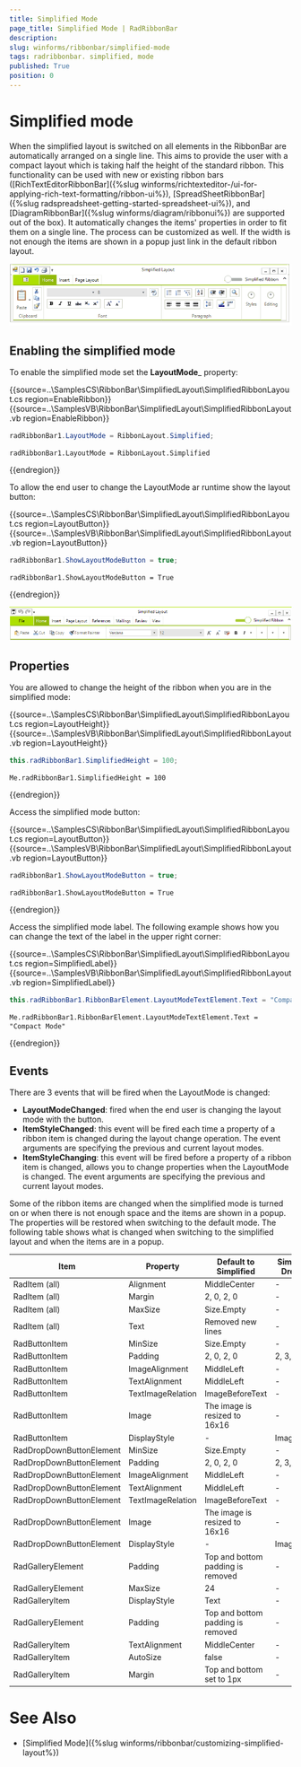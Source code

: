 ```yaml
---
title: Simplified Mode
page_title: Simplified Mode | RadRibbonBar
description:  
slug: winforms/ribbonbar/simplified-mode
tags: radribbonbar. simplified, mode
published: True
position: 0
---
```


# Simplified mode

When the simplified layout is switched on all elements in the RibbonBar are automatically arranged on a single line. This aims to provide the user with a compact layout which is taking half the height of the standard ribbon. This functionality can be used with new or existing ribbon bars ([RichTextEditorRibbonBar]({%slug winforms/richtexteditor-/ui-for-applying-rich-text-formatting/ribbon-ui%}), [SpreadSheetRibbonBar]({%slug radspreadsheet-getting-started-spreadsheet-ui%}), and [DiagramRibbonBar]({%slug winforms/diagram/ribbonui%}) are supported out of the box). It automatically changes the items' properties in order to fit them on a single line. The process can be customized as well. If the width is not enough the items are shown in a popup just link in the default ribbon layout.  

![](images/simplified-mode001.gif)


## Enabling the simplified mode

To enable the simplified mode set the __LayoutMode___ property: 

{{source=..\SamplesCS\RibbonBar\SimplifiedLayout\SimplifiedRibbonLayout.cs region=EnableRibbon}} 
{{source=..\SamplesVB\RibbonBar\SimplifiedLayout\SimplifiedRibbonLayout.vb region=EnableRibbon}}
````C#
radRibbonBar1.LayoutMode = RibbonLayout.Simplified;

````
````VB.NET
radRibbonBar1.LayoutMode = RibbonLayout.Simplified

```` 
 

{{endregion}}

To allow the end user to change the LayoutMode ar runtime show the layout button:

{{source=..\SamplesCS\RibbonBar\SimplifiedLayout\SimplifiedRibbonLayout.cs region=LayoutButton}} 
{{source=..\SamplesVB\RibbonBar\SimplifiedLayout\SimplifiedRibbonLayout.vb region=LayoutButton}}
````C#
radRibbonBar1.ShowLayoutModeButton = true;

````
````VB.NET
radRibbonBar1.ShowLayoutModeButton = True

```` 
 

{{endregion}}

![](images/simplified-mode002.png)

## Properties

You are allowed to change the height of the ribbon when you are in the simplified mode:

{{source=..\SamplesCS\RibbonBar\SimplifiedLayout\SimplifiedRibbonLayout.cs region=LayoutHeight}} 
{{source=..\SamplesVB\RibbonBar\SimplifiedLayout\SimplifiedRibbonLayout.vb region=LayoutHeight}}
````C#
this.radRibbonBar1.SimplifiedHeight = 100;

````
````VB.NET
Me.radRibbonBar1.SimplifiedHeight = 100

```` 
 

{{endregion}}

Access the simplified mode button:

{{source=..\SamplesCS\RibbonBar\SimplifiedLayout\SimplifiedRibbonLayout.cs region=LayoutButton}} 
{{source=..\SamplesVB\RibbonBar\SimplifiedLayout\SimplifiedRibbonLayout.vb region=LayoutButton}}
````C#
radRibbonBar1.ShowLayoutModeButton = true;

````
````VB.NET
radRibbonBar1.ShowLayoutModeButton = True

```` 
 

{{endregion}}

Access the simplified mode label. The following example shows how you can change the text of the label in the upper right corner:

{{source=..\SamplesCS\RibbonBar\SimplifiedLayout\SimplifiedRibbonLayout.cs region=SimplifiedLabel}} 
{{source=..\SamplesVB\RibbonBar\SimplifiedLayout\SimplifiedRibbonLayout.vb region=SimplifiedLabel}}
````C#
this.radRibbonBar1.RibbonBarElement.LayoutModeTextElement.Text = "Compact Mode";

````
````VB.NET
Me.radRibbonBar1.RibbonBarElement.LayoutModeTextElement.Text = "Compact Mode"

```` 
 

{{endregion}}

## Events

There are 3 events that will be fired when the LayoutMode is changed:

* __LayoutModeChanged__: fired when the end user is changing the layout mode with the button. 
* __ItemStyleChanged__: this event will be fired each time a property of a ribbon item is changed during the layout change operation. The event arguments are specifying the previous and current layout modes. 
* __ItemStyleChanging__: this event will be fired before a property of a ribbon item is changed, allows you to change properties when the LayoutMode is changed. The event arguments are specifying the previous and current layout modes. 


Some of the ribbon items are changed when the simplified mode is turned on or when there is not enough space and the items are shown in a popup. The properties will be restored when switching to the default mode. The following table shows what is changed when switching to the simplified layout and when the items are in a popup.

|Item|Property|Default to Simplified|Simplified to DropDown|
|---|---|---|---|
| RadItem (all)  | Alignment  |MiddleCenter| - |
| RadItem (all)  | Margin  |2, 0, 2, 0| - |
| RadItem (all)  | MaxSize  |Size.Empty| - |
| RadItem (all)  | Text  |Removed new lines| - |
| RadButtonItem  | MinSize  |Size.Empty| - |   
| RadButtonItem  | Padding  |2, 0, 2, 0| 2, 3, 2, 3 |   
| RadButtonItem  | ImageAlignment  |MiddleLeft| - |
| RadButtonItem  | TextAlignment  |MiddleLeft| - |
| RadButtonItem  | TextImageRelation  |ImageBeforeText| - |
| RadButtonItem  | Image  | The image is resized to 16x16| - |
| RadButtonItem  | DisplayStyle  | - | ImageAndText |
| RadDropDownButtonElement  | MinSize  |Size.Empty| - |   
| RadDropDownButtonElement  | Padding  |2, 0, 2, 0| 2, 3, 2, 3 |   
| RadDropDownButtonElement  | ImageAlignment  |MiddleLeft| - |
| RadDropDownButtonElement  | TextAlignment  |MiddleLeft| - |
| RadDropDownButtonElement  | TextImageRelation  |ImageBeforeText| - |
| RadDropDownButtonElement  | Image  | The image is resized to 16x16| - |
| RadDropDownButtonElement  | DisplayStyle  | - | ImageAndText |
| RadGalleryElement  | Padding  | Top and bottom padding is removed | - |
| RadGalleryElement  | MaxSize  | 24 | - |
| RadGalleryItem  | DisplayStyle  | Text | - |
| RadGalleryElement  | Padding  | Top and bottom padding is removed | - |
| RadGalleryItem  | TextAlignment  | MiddleCenter | - |
| RadGalleryItem  | AutoSize  | false | - |
| RadGalleryItem  | Margin  | Top and bottom set to 1px | - |


# See Also

* [Simplified Mode]({%slug winforms/ribbonbar/customizing-simplified-layout%})